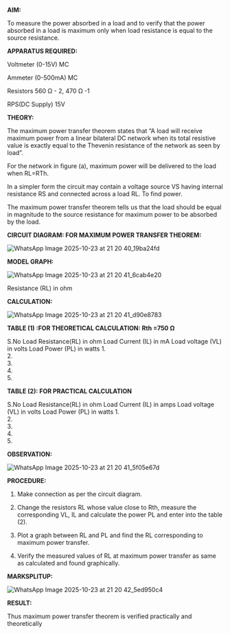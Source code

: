 
**AIM:**

To measure the power absorbed in a load and to verify that the power absorbed in a load is maximum only when load resistance is equal to the source resistance.

**APPARATUS REQUIRED:**

Voltmeter (0-15V) MC

Ammeter (0-500mA) MC

Resistors 560 Ω - 2, 470 Ω -1

RPS(DC Supply)  15V	

**THEORY:**

The maximum power transfer theorem states that “A load will receive maximum power from a linear bilateral DC network when its total resistive value is exactly equal to the Thevenin resistance of the network as seen by load”.

For the network in figure (a), maximum power will be delivered to the load when RL=RTh.

In a simpler form the circuit may contain a voltage source VS having internal resistance RS and connected across a load RL. To find power.
 
The maximum power transfer theorem tells us that the load should be equal in magnitude to the source resistance for maximum power to be absorbed by the load.

**CIRCUIT DIAGRAM: FOR MAXIMUM POWER TRANSFER THEOREM:**


![WhatsApp Image 2025-10-23 at 21 20 40_19ba24fd](https://github.com/user-attachments/assets/794c9e8f-6d9e-4085-9fd4-43e6de4d7aee)



**MODEL GRAPH:**


![WhatsApp Image 2025-10-23 at 21 20 41_6cab4e20](https://github.com/user-attachments/assets/33175464-4d8a-4b0b-8078-7331aad54682)

Resistance (RL) in ohm

**CALCULATION:**

![WhatsApp Image 2025-10-23 at 21 20 41_d90e8783](https://github.com/user-attachments/assets/fef92b2a-9c61-4783-a128-7f3ac3cda013)

 
**TABLE (1) :FOR THEORETICAL CALCULATION: Rth =750 Ω**

S.No	Load
Resistance(RL) in ohm	Load
Current (IL) in mA	Load
voltage (VL) in volts	Load Power (PL) in watts
1.				
2.				
3.				
4.				
5.				


**TABLE (2): FOR PRACTICAL CALCULATION**

S.No	Load
Resistance(RL) in ohm	Load
Current (IL) in amps	Load
voltage (VL) in volts	Load Power (PL) in watts
1.				
2.				
3.				
4.				
5.				


**OBSERVATION:**


![WhatsApp Image 2025-10-23 at 21 20 41_5f05e67d](https://github.com/user-attachments/assets/44e9109a-dbc1-4c9a-8953-f838b399becf)



**PROCEDURE:**

1.	Make connection as per the circuit diagram.

2.	Change the resistors RL whose value close to Rth, measure the corresponding VL, IL and calculate the power PL and enter into the table (2).

3.	Plot a graph between RL and PL and find the RL corresponding to maximum power transfer.

4.	Verify the measured values of RL at maximum power transfer as same as calculated and found graphically.


**MARKSPLITUP:**


![WhatsApp Image 2025-10-23 at 21 20 42_5ed950c4](https://github.com/user-attachments/assets/0c3a2d1a-3f19-4b41-98d5-2e3288421c05)


**RESULT:**

Thus maximum power transfer theorem is verified practically and theoretically


